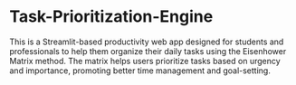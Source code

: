 # Task-Prioritization-Engine
This is a Streamlit-based productivity web app designed for students and professionals to help them organize their daily tasks using the Eisenhower Matrix method. The matrix helps users prioritize tasks based on urgency and importance, promoting better time management and goal-setting.

